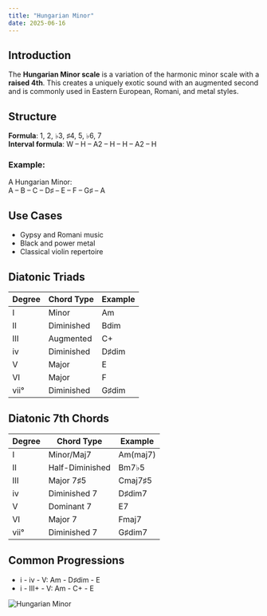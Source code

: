 ```yaml
---
title: "Hungarian Minor"
date: 2025-06-16
---
```


## Introduction

The **Hungarian Minor scale** is a variation of the harmonic minor scale with a **raised 4th**. This creates a uniquely exotic sound with an augmented second and is commonly used in Eastern European, Romani, and metal styles.

## Structure

**Formula**: 1, 2, ♭3, ♯4, 5, ♭6, 7  
**Interval formula**: W – H – A2 – H – H – A2 – H

### Example:

A Hungarian Minor:  
A – B – C – D♯ – E – F – G♯ – A

## Use Cases

- Gypsy and Romani music  
- Black and power metal  
- Classical violin repertoire

## Diatonic Triads

| Degree | Chord Type | Example |
|--------|------------|---------|
| I      | Minor      | Am      |
| II     | Diminished | Bdim    |
| III    | Augmented  | C+      |
| iv     | Diminished | D♯dim   |
| V      | Major      | E       |
| VI     | Major      | F       |
| vii°   | Diminished | G♯dim   |

## Diatonic 7th Chords

| Degree | Chord Type        | Example     |
|--------|-------------------|-------------|
| I      | Minor/Maj7        | Am(maj7)    |
| II     | Half-Diminished   | Bm7♭5       |
| III    | Major 7♯5         | Cmaj7♯5     |
| iv     | Diminished 7      | D♯dim7      |
| V      | Dominant 7        | E7          |
| VI     | Major 7           | Fmaj7       |
| vii°   | Diminished 7      | G♯dim7      |

## Common Progressions

- i - iv - V: Am - D♯dim - E  
- i - III+ - V: Am - C+ - E

![Hungarian Minor](/images/hungarian-minor.png)